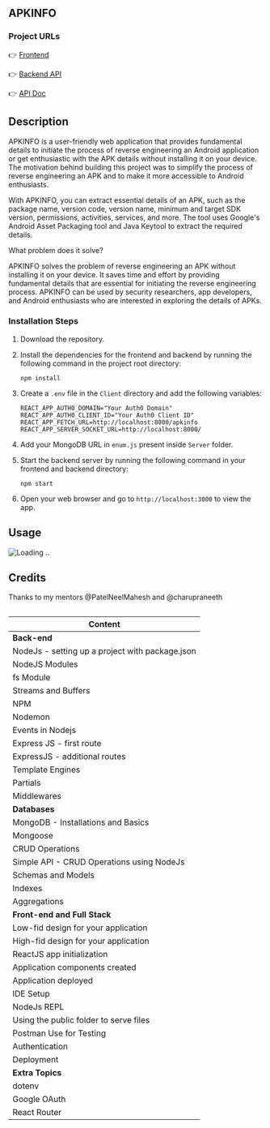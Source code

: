 ## APKINFO

### Project URLs

👉 [Frontend](https://apkinfo.tech)

👉 [Backend API](https://api.apkinfo.tech/pingme)

👉 [API Doc](https://documenter.getpostman.com/view/25817283/2s93RZLpEo)

## Description

APKINFO is a user-friendly web application that provides fundamental details to initiate the process of reverse engineering an Android application or get enthusiastic with the APK details without installing it on your device. The motivation behind building this project was to simplify the process of reverse engineering an APK and to make it more accessible to Android enthusiasts.

With APKINFO, you can extract essential details of an APK, such as the package name, version code, version name, minimum and target SDK version, permissions, activities, services, and more. The tool uses Google's Android Asset Packaging tool and Java Keytool to extract the required details.

What problem does it solve?

APKINFO solves the problem of reverse engineering an APK without installing it on your device. It saves time and effort by providing fundamental details that are essential for initiating the reverse engineering process. APKINFO can be used by security researchers, app developers, and Android enthusiasts who are interested in exploring the details of APKs.

### Installation Steps

1. Download the repository.
2. Install the dependencies for the frontend and backend by running the following command in the project root directory:

   ```
   npm install
   ```

3. Create a `.env` file in the `Client` directory and add the following variables:

   ```
   REACT_APP_AUTH0_DOMAIN="Your Auth0 Domain"
   REACT_APP_AUTH0_CLIENT_ID="Your Auth0 Client ID"
   REACT_APP_FETCH_URL=http://localhost:8000/apkinfo
   REACT_APP_SERVER_SOCKET_URL=http://localhost:8000/
   ```

4. Add your MongoDB URL in `enum.js` present inside `Server` folder.
5. Start the backend server by running the following command in your frontend and backend directory:

   ```
   npm start
   ```

6. Open your web browser and go to `http://localhost:3000` to view the app.

## Usage

![Loading ..](https://res.cloudinary.com/dhdzwkwqg/image/upload/v1681280475/ezgif.com-video-to-gif_1_kmsi0h.gif)

## Credits

Thanks to my mentors @PatelNeelMahesh and @charupraneeth

##

| Content                                         |
| ----------------------------------------------- |
| **Back-end**                                    |
| NodeJs - setting up a project with package.json |
| NodeJS Modules                                  |
| fs Module                                       |
| Streams and Buffers                             |
| NPM                                             |
| Nodemon                                         |
| Events in Nodejs                                |
| Express JS - first route                        |
| ExpressJS - additional routes                   |
| Template Engines                                |
| Partials                                        |
| Middlewares                                     |
| **Databases**                                   |
| MongoDB - Installations and Basics              |
| Mongoose                                        |
| CRUD Operations                                 |
| Simple API - CRUD Operations using NodeJs       |
| Schemas and Models                              |
| Indexes                                         |
| Aggregations                                    |
| **Front-end and Full Stack**                    |
| Low-fid design for your application             |
| High-fid design for your application            |
| ReactJS app initialization                      |
| Application components created                  |
| Application deployed                            |
| IDE Setup                                       |
| NodeJs REPL                                     |
| Using the public folder to serve files          |
| Postman Use for Testing                         |
| Authentication                                  |
| Deployment                                      |
| **Extra Topics**                                |
| dotenv                                          |
| Google OAuth                                    |
| React Router                                    |
